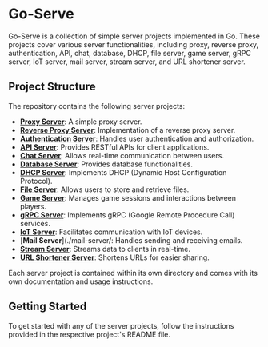 # Go-Serve

Go-Serve is a collection of simple server projects implemented in Go. These projects cover various server functionalities, including proxy, reverse proxy, authentication, API, chat, database, DHCP, file server, game server, gRPC server, IoT server, mail server, stream server, and URL shortener server.

## Project Structure

The repository contains the following server projects:

- [**Proxy Server**](./proxy-server/): A simple proxy server.
- [**Reverse Proxy Server**](./reverse-proxy/): Implementation of a reverse proxy server.
- [**Authentication Server**](./auth-server/): Handles user authentication and authorization.
- [**API Server**](./api-server/): Provides RESTful APIs for client applications.
- [**Chat Server**](./chat-server/): Allows real-time communication between users.
- [**Database Server**](./database-server/): Provides database functionalities.
- [**DHCP Server**](./dhcp-server/): Implements DHCP (Dynamic Host Configuration Protocol).
- [**File Server**](./file-server/): Allows users to store and retrieve files.
- [**Game Server**](./game-server/): Manages game sessions and interactions between players.
- [**gRPC Server**](./grpc-server/): Implements gRPC (Google Remote Procedure Call) services.
- [**IoT Server**](./iot-server/): Facilitates communication with IoT devices.
- [**Mail Server**](./mail-server/: Handles sending and receiving emails.
- [**Stream Server**](./stream-server/): Streams data to clients in real-time.
- [**URL Shortener Server**](./url-shortener-server/): Shortens URLs for easier sharing.

Each server project is contained within its own directory and comes with its own documentation and usage instructions.

## Getting Started

To get started with any of the server projects, follow the instructions provided in the respective project's README file.
